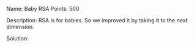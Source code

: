 Name: Baby RSA 
Points: 500 

Description:
RSA is for babies. So we improved it by taking it to the next dimension. 

Solution:
